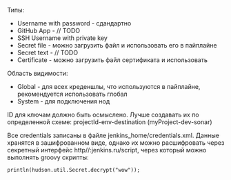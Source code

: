 Типы:

- Username with password - сдандартно
- GitHub App - // TODO
- SSH Username with private key
- Secret file - можно загрузить файл и использовать его в пайплайне
- Secret text - // TODO
- Certificate - можно загрузить файл сертификата и использовать

Область видимости:

- Global - для всех креденшлы, что используются в пайплайне, рекомендуется использовать глобал
- System - для подключения нод

ID для ключам должно быть осмыслено. Лучше создавать их по определенной схеме: projectId-env-destination (myProject-dev-sonar)

Все credentials записаны в файле jenkins_home/credentials.xml. Данные хранятся в зашифрованном виде, однако их можно расшифровать через секретный интерфейс http//:jenkins.ru/script, через который можно выполнять groovy скрипты:

```
println(hudson.util.Secret.decrypt("wow"));
```